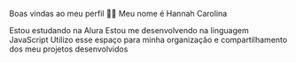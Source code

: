 Boas vindas ao meu perfil 💙💙
Meu nome é Hannah Carolina

Estou estudando na Alura
Estou me desenvolvendo na linguagem JavaScript
Utilizo esse espaço para minha organização e compartilhamento dos meu projetos desenvolvidos
